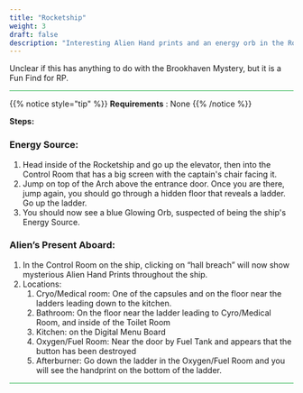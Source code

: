 ```yaml
---
title: "Rocketship"
weight: 3
draft: false
description: "Interesting Alien Hand prints and an energy orb in the Rocket RP house."
---
```


Unclear if this has anything to do with the Brookhaven Mystery, but it is a Fun Find for RP.

<hr style="background-color: #28b44c" size=8>

{{% notice style="tip" %}}
**Requirements** : None
{{% /notice %}}

**Steps:**

### Energy Source:

1. Head inside of the Rocketship and go up the elevator, then into the Control Room that has a big screen with the captain's chair facing it.
1. Jump on top of the Arch above the entrance door. Once you are there, jump again, you should go through a hidden floor that reveals a ladder. Go up the ladder.
1. You should now see a blue Glowing Orb, suspected of being the ship's Energy Source.

### Alien’s Present Aboard:

1. In the Control Room on the ship, clicking on “hall breach” will now show mysterious Alien Hand Prints throughout the ship.
1. Locations: 
    1. Cryo/Medical room: One of the capsules and on the floor near the ladders leading down to the kitchen.
    1. Bathroom: On the floor near the ladder leading to Cyro/Medical Room, and inside of the Toilet Room
    1. Kitchen: on the Digital Menu Board
    1. Oxygen/Fuel Room: Near the door by Fuel Tank and appears that the button has been destroyed
    1. Afterburner: Go down the ladder in the Oxygen/Fuel Room and you will see the handprint on the bottom of the ladder.

<hr style="background-color: #28b44c" size=8>